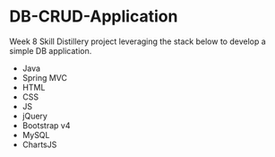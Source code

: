 # DB-CRUD-Application
Week 8 Skill Distillery project leveraging the stack below to develop a simple DB application.

- Java
- Spring MVC
- HTML
- CSS
- JS
- jQuery
- Bootstrap v4
- MySQL
- ChartsJS
